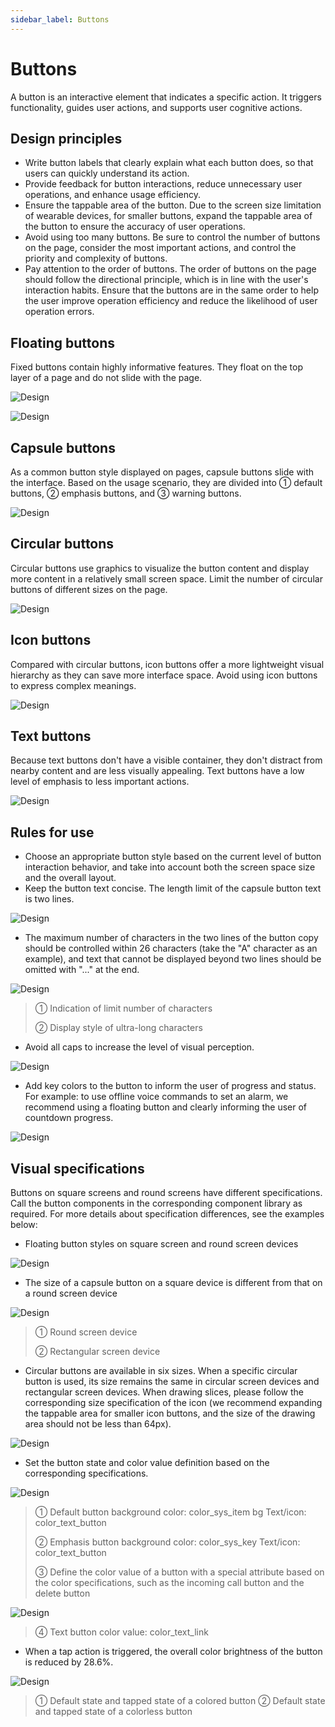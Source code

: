 ```yaml
---
sidebar_label: Buttons
---
```


# Buttons

A button is an interactive element that indicates a specific action. It triggers functionality, guides user actions, and supports user cognitive actions.

## Design principles

- Write button labels that clearly explain what each button does, so that users can quickly understand its action.
- Provide feedback for button interactions, reduce unnecessary user operations, and enhance usage efficiency.
- Ensure the tappable area of the button. Due to the screen size limitation of wearable devices, for smaller buttons, expand the tappable area of the button to ensure the accuracy of user operations.
- Avoid using too many buttons. Be sure to control the number of buttons on the page, consider the most important actions, and control the priority and complexity of buttons.
- Pay attention to the order of buttons. The order of buttons on the page should follow the directional principle, which is in line with the user's interaction habits. Ensure that the buttons are in the same order to help the user improve operation efficiency and reduce the likelihood of user operation errors.

## Floating buttons

Fixed buttons contain highly informative features. They float on the top layer of a page and do not slide with the page.

![Design](/img/design/f8b8a043408d2ee489d71795593c4ca2.png)

![Design](/img/design/9db22be976265dd72d7c6ff097f8b149.png)

## Capsule buttons

As a common button style displayed on pages, capsule buttons slide with the interface. Based on the usage scenario, they are divided into ➀ default buttons, ② emphasis buttons, and ③ warning buttons.

![Design](/img/design/821e6b022c6c057855294a465fe88224.png)

## Circular buttons

Circular buttons use graphics to visualize the button content and display more content in a relatively small screen space. Limit the number of circular buttons of different sizes on the page.

![Design](/img/design/88c02b58be7a502f9f6d0186f57f01b6.png)

## Icon buttons

Compared with circular buttons, icon buttons offer a more lightweight visual hierarchy as they can save more interface space. Avoid using icon buttons to express complex meanings.

![Design](/img/design/8cb66d7c277e8bd138fef75a7ebbfc6f.png)

## Text buttons

Because text buttons don't have a visible container, they don't distract from nearby content and are less visually appealing. Text buttons have a low level of emphasis to less important actions.

![Design](/img/design/454dc39d-ddc0-466f-8f3b-ab5206865e0a.png)

## Rules for use

- Choose an appropriate button style based on the current level of button interaction behavior, and take into account both the screen space size and the overall layout.
- Keep the button text concise. The length limit of the capsule button text is two lines.

![Design](/img/design/f0a1b035e4ab0e0c592731b0ad0cd22f.png)

- The maximum number of characters in the two lines of the button copy should be controlled within 26 characters (take the "A" character as an example), and text that cannot be displayed beyond two lines should be omitted with "..." at the end.

![Design](/img/design/buttons-rules-for-use.png)

>① Indication of limit number of characters
>
>② Display style of ultra-long characters  
  

- Avoid all caps to increase the level of visual perception.  

![Design](/img/design/avoid-all-caps.png)

- Add key colors to the button to inform the user of progress and status. For example: to use offline voice commands to set an alarm, we recommend using a floating button and clearly informing the user of countdown progress.

![Design](/img/design/4c7538d6c0dddb75dc43234b7c6b45b2.png)

## Visual specifications

Buttons on square screens and round screens have different specifications. Call the button components in the corresponding component library as required. For more details about specification differences, see the examples below:

- Floating button styles on square screen and round screen devices

![Design](/img/design/9168f0921543809043346ba7042e02ed.png)

- The size of a capsule button on a square device is different from that on a round screen device

![Design](/img/design/3d41fd78e3e8e24dc7420aa817cc5e58.png)

>① Round screen device  
>
>② Rectangular screen device

- Circular buttons are available in six sizes. When a specific circular button is used, its size remains the same in circular screen devices and rectangular screen devices. When drawing slices, please follow the corresponding size specification of the icon (we recommend expanding the tappable area for smaller icon buttons, and the size of the drawing area should not be less than 64px).

![Design](/img/design/c5e786bdd6c3832b798ece0176b7f866.png)

- Set the button state and color value definition based on the corresponding specifications.

![Design](/img/design/15cf2e946c828842927ec9439f9c9a2b.png)

>➀ Default button background color: color_sys_item bg Text/icon: color_text_button
>
>② Emphasis button background color: color_sys_key Text/icon: color_text_button
>
>③ Define the color value of a button with a special attribute based on the color specifications, such as the incoming call button and the delete button

![Design](/img/design/7714d6ffd05a28508360a921b16f4a7b.png)

>④ Text button color value: color_text_link

- When a tap action is triggered, the overall color brightness of the button is reduced by 28.6%.

![Design](/img/design/424672ce8de01374da6b5fb21374099c.png)

>➀ Default state and tapped state of a colored button ② Default state and tapped state of a colorless button

